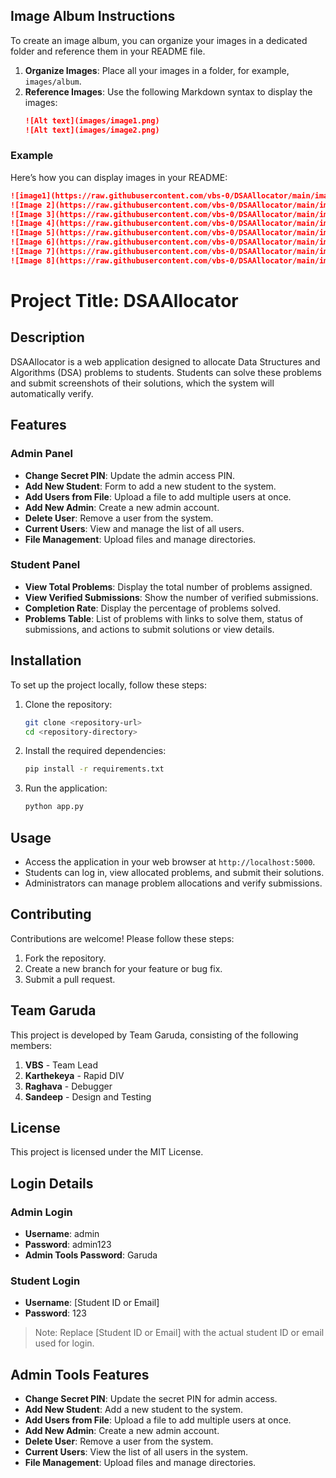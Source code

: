 ## Image Album Instructions

To create an image album, you can organize your images in a dedicated folder and reference them in your README file.

1. **Organize Images**: Place all your images in a folder, for example, `images/album`.
2. **Reference Images**: Use the following Markdown syntax to display the images:
   ```markdown
   ![Alt text](images/image1.png)
   ![Alt text](images/image2.png)
   ```

### Example
Here’s how you can display images in your README:
```markdown
![image1](https://raw.githubusercontent.com/vbs-0/DSAAllocator/main/images/image1.png)
![Image 2](https://raw.githubusercontent.com/vbs-0/DSAAllocator/main/images/image2.png)
![Image 3](https://raw.githubusercontent.com/vbs-0/DSAAllocator/main/images/image3.png)
![Image 4](https://raw.githubusercontent.com/vbs-0/DSAAllocator/main/images/image4.png)
![Image 5](https://raw.githubusercontent.com/vbs-0/DSAAllocator/main/images/image5.png)
![Image 6](https://raw.githubusercontent.com/vbs-0/DSAAllocator/main/images/image6.png)
![Image 7](https://raw.githubusercontent.com/vbs-0/DSAAllocator/main/images/image7.png)
![Image 8](https://raw.githubusercontent.com/vbs-0/DSAAllocator/main/images/image8.png)

```

# Project Title: DSAAllocator

## Description
DSAAllocator is a web application designed to allocate Data Structures and Algorithms (DSA) problems to students. Students can solve these problems and submit screenshots of their solutions, which the system will automatically verify.

## Features
### Admin Panel
- **Change Secret PIN**: Update the admin access PIN.
- **Add New Student**: Form to add a new student to the system.
- **Add Users from File**: Upload a file to add multiple users at once.
- **Add New Admin**: Create a new admin account.
- **Delete User**: Remove a user from the system.
- **Current Users**: View and manage the list of all users.
- **File Management**: Upload files and manage directories.

### Student Panel
- **View Total Problems**: Display the total number of problems assigned.
- **View Verified Submissions**: Show the number of verified submissions.
- **Completion Rate**: Display the percentage of problems solved.
- **Problems Table**: List of problems with links to solve them, status of submissions, and actions to submit solutions or view details.

## Installation
To set up the project locally, follow these steps:

1. Clone the repository:
   ```bash
   git clone <repository-url>
   cd <repository-directory>
   ```

2. Install the required dependencies:
   ```bash
   pip install -r requirements.txt
   ```

3. Run the application:
   ```bash
   python app.py
   ```

## Usage
- Access the application in your web browser at `http://localhost:5000`.
- Students can log in, view allocated problems, and submit their solutions.
- Administrators can manage problem allocations and verify submissions.

## Contributing
Contributions are welcome! Please follow these steps:
1. Fork the repository.
2. Create a new branch for your feature or bug fix.
3. Submit a pull request.

## Team Garuda
This project is developed by Team Garuda, consisting of the following members:
1. **VBS** - Team Lead
2. **Karthekeya** - Rapid DIV
3. **Raghava** - Debugger
4. **Sandeep** - Design and Testing

## License
This project is licensed under the MIT License.

## Login Details

### Admin Login
- **Username**: admin
- **Password**: admin123
- **Admin Tools Password**: Garuda

### Student Login
- **Username**: [Student ID or Email]
- **Password**: 123

> Note: Replace [Student ID or Email] with the actual student ID or email used for login.

## Admin Tools Features
- **Change Secret PIN**: Update the secret PIN for admin access.
- **Add New Student**: Add a new student to the system.
- **Add Users from File**: Upload a file to add multiple users at once.
- **Add New Admin**: Create a new admin account.
- **Delete User**: Remove a user from the system.
- **Current Users**: View the list of all users in the system.
- **File Management**: Upload files and manage directories.
